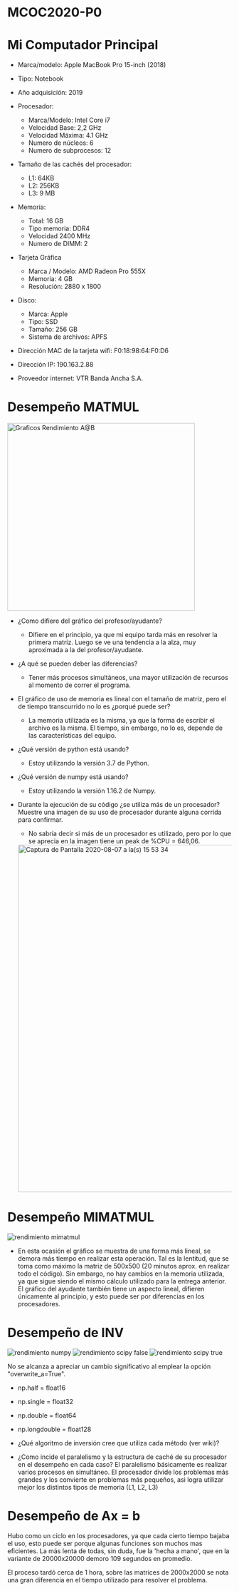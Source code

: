 # MCOC2020-P0
# Mi Computador Principal

* Marca/modelo: Apple MacBook Pro 15-inch (2018)
* Tipo: Notebook
* Año adquisición: 2019
* Procesador:
  * Marca/Modelo: Intel Core i7
  * Velocidad Base: 2,2 GHz
  * Velocidad Máxima: 4.1 GHz
  * Numero de núcleos: 6
  * Numero de subprocesos: 12
* Tamaño de las cachés del procesador:
  * L1: 64KB
  * L2: 256KB
  * L3: 9 MB
* Memoria:
  * Total: 16 GB
  * Tipo memoria: DDR4
  * Velocidad 2400 MHz
  * Numero de DIMM: 2
* Tarjeta Gráfica
  * Marca / Modelo: AMD Radeon Pro 555X
  * Memoria: 4 GB
  * Resolución: 2880 x 1800
* Disco: 
  * Marca: Apple
  * Tipo: SSD
  * Tamaño: 256 GB
  * Sistema de archivos: APFS


* Dirección MAC de la tarjeta wifi: F0:18:98:64:F0:D6
* Dirección IP: 190.163.2.88
* Proveedor internet: VTR Banda Ancha S.A.


# Desempeño MATMUL

<img width="421" alt="Graficos Rendimiento A@B" src="https://user-images.githubusercontent.com/69157278/89681236-867fd100-d8c2-11ea-828d-4a925a662f22.png">

* ¿Como difiere del gráfico del profesor/ayudante? 
  * Difiere en el principio, ya que mi equipo tarda más en resolver la primera matriz. Luego se ve una tendencia a la alza, muy aproximada a la del profesor/ayudante.
  
* ¿A qué se pueden deber las diferencias? 
  * Tener más procesos simultáneos, una mayor utilización de recursos al momento de correr el programa.

* El gráfico de uso de memoria es lineal con el tamaño de matriz, pero el de tiempo transcurrido no lo es ¿porqué puede ser? 
  * La memoria utilizada es la misma, ya que la forma de escribir el archivo es la misma. El tiempo, sin embargo, no lo es, depende de las características del equipo.

* ¿Qué versión de python está usando?
  * Estoy utilizando la versión 3.7 de Python.

* ¿Qué versión de numpy está usando?
  * Estoy utilizando la versión 1.16.2 de Numpy.

* Durante la ejecución de su código ¿se utiliza más de un procesador? Muestre una imagen de su uso de procesador durante alguna corrida para confirmar.
  * No sabría decir si más de un procesador es utilizado, pero por lo que se aprecia en la imagen tiene un peak de %CPU = 646,06.
  <img width="779" alt="Captura de Pantalla 2020-08-07 a la(s) 15 53 34" src="https://user-images.githubusercontent.com/69157278/89684490-926e9180-d8c8-11ea-91ce-f1f5ca023c70.png">
  
# Desempeño MIMATMUL
  
  ![rendimiento mimatmul](https://user-images.githubusercontent.com/69157278/89847600-6a925e80-db52-11ea-8c5b-34bf869c6cba.png)
  

  
* En esta ocasión el gráfico se muestra de una forma más lineal, se demora más tiempo en realizar esta operación. Tal es la lentitud, que se toma como máximo la matriz de 500x500 (20 minutos aprox. en realizar todo el código). Sin embargo, no hay cambios en la memoria utilizada, ya que sigue siendo el mismo cálculo utilizado para la entrega anterior.
El gráfico del ayudante también tiene un aspecto lineal, difieren únicamente al principio, y esto puede ser por diferencias en los procesadores. 
  
# Desempeño de INV
![rendimiento numpy](https://user-images.githubusercontent.com/69157278/90082637-4b283c80-dcde-11ea-9b55-b49e49dcd4ec.png)
![rendimiento scipy false](https://user-images.githubusercontent.com/69157278/90082706-7e6acb80-dcde-11ea-9dd3-f22f8681ef5a.png)
![rendimiento scipy true](https://user-images.githubusercontent.com/69157278/90082819-c7bb1b00-dcde-11ea-81f1-49892196bb93.png)

No se alcanza a apreciar un cambio significativo al emplear la opción "overwrite_a=True".

* np.half = float16
* np.single = float32
* np.double = float64
* np.longdouble = float128

* ¿Qué algoritmo de inversión cree que utiliza cada método (ver wiki)?

* ¿Como incide el paralelismo y la estructura de caché de su procesador en el desempeño en cada caso? El paralelismo básicamente es realizar varios procesos en simultáneo. El procesador divide los problemas más grandes y los convierte en problemas más pequeños, asi logra utilizar mejor los distintos tipos de memoria (L1, L2, L3)

# Desempeño de Ax = b

Hubo como un ciclo en los procesadores, ya que cada cierto tiempo bajaba el uso, esto puede ser porque algunas funciones son muchos mas eficientes. La más lenta de todas, sin duda, fue la 'hecha a mano', que en la variante de 20000x20000 demoro 109 segundos en promedio.


El proceso tardó cerca de 1 hora, sobre las matrices de 2000x2000 se nota una gran diferencia en el tiempo utilizado para resolver el problema.

